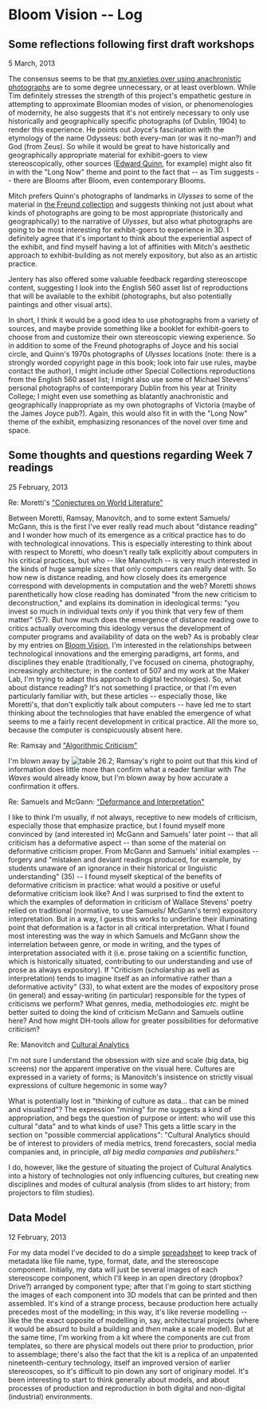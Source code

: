 # Bloom Vision -- Log  

## Some reflections following first draft workshops  

5 March, 2013  

The consensus seems to be that [my anxieties over using anachronistic photographs](https://github.com/uvicmakerlab/LongNowOfUlysses/blob/master/English507/IterationOne/HainIterationOne.md) are to some degree unnecessary, or at least overblown. While Tim definitely stresses the strength of this project's empathetic gesture in attempting to approximate Bloomian modes of vision, or phenomenologies of modernity, he also suggests that it's not entirely necessary to only use historically and geographically specific photographs (of Dublin, 1904) to render this experience. He points out Joyce's fascination with the etymology of the name Odysseus: both every-man (or was it no-man?) and God (from Zeus). So while it would be great to have historically and geographically appropriate material for exhibit-goers to view stereoscopically, other sources ([Edward Quinn](http://www.amazon.ca/James-Joyces-Dublin-Edward-Quinn/dp/0436395002), for example) might also fit in with the "Long Now" theme and point to the fact that -- as Tim suggests -- there are Blooms after Bloom, even contemporary Blooms.   

Mitch prefers Quinn's photographs of landmarks in *Ulysses* to some of the material in [the Freund collection](http://contentdm.library.uvic.ca/cdm/search/collection/collection10) and suggests thinking not just about what kinds of photographs are going to be most appropriate (historically and geographically) to the narrative of *Ulysses*, but also what photographs are going to be most interesting for exhibit-goers to experience in 3D. I definitely agree that it's important to think about the experiential aspect of the exhibit, and find myself having a lot of affinities with Mitch's aesthetic approach to exhibit-building as not merely expository, but also as an artistic practice.  

Jentery has also offered some valuable feedback regarding stereoscope content, suggesting I look into the English 560 asset list of reproductions that will be available to the exhibit (photographs, but also potentially paintings and other visual arts).   

In short, I think it would be a good idea to use photographs from a variety of sources, and maybe provide something like a booklet for exhibit-goers to choose from and customize their own stereoscopic viewing experience. So in addition to some of the Freund photographs of Joyce and his social circle, and Quinn's 1970s photographs of *Ulysses* locations (note: there is a strongly worded copyright page in this book; look into fair use rules, maybe contact the author), I might include other Special Collections reproductions from the English 560 asset list; I might also use some of Michael Stevens' personal photographs of contemporary Dublin from his year at Trinity College; I might even use something as blatantly anachronistic and geographically inappropriate as my own photographs of Victoria (maybe of the James Joyce pub?). Again, this would also fit in with the "Long Now" theme of the exhibit, emphasizing resonances of the novel over time and space.  



## Some thoughts and questions regarding Week 7 readings  

25 February, 2013  

Re: Moretti's ["Conjectures on World Literature"](http://newleftreview.org/II/1/franco-moretti-conjectures-on-world-literature)  

Between Moretti, Ramsay, Manovitch, and to some extent Samuels/ McGann, this is the first I've ever really read much about "distance reading" and I wonder how much of its emergence as a critical practice has to do with technological innovations. 
This is especially interesting to think about with respect to Moretti, who doesn't really talk explicitly about computers in his critical practices, but who -- like Manovitch -- is very much interested in the kinds of huge sample sizes that only computers can really deal with.
So how new is distance reading, and how closely does its emergence correspond with developments in computation and the web? Moretti shows parenthetically how close reading has dominated "from the new criticism to deconstruction," and explains its domination in ideological terms: "you invest so much in individual texts *only* if you think that very few of them matter" (57). But how much does the emergence of distance reading owe to critics actually overcoming this ideology versus the development of computer programs and availability of data on the web?
As is probably clear by my entries on [Bloom Vision](https://github.com/uvicmakerlab/LongNowOfUlysses/blob/master/English507/NeedsAssessment/HainNeeds.md), I'm interested in the relationships between technological innovations and the emerging paradigms, art forms, and disciplines they enable (traditionally, I've focused on cinema, photography, increasingly architecture; in the context of 507 and my work at the Maker Lab, I'm trying to adapt this approach to digital technologies). So, what about distance reading? 
It's not something I practice, or that I'm even particularly familiar with, but these articles -- especially those, like Moretti's, that don't explicitly talk about computers -- have led me to start thinking about the technologies that have enabled the emergence of what seems to me a fairly recent development in critical practice. 
All the more so, because the computer is conspicuously absent here.  

Re: Ramsay and ["Algorithmic Criticism"](http://nora.lis.uiuc.edu:3030/companion/view?docId=blackwell/9781405148641/9781405148641.xml&doc.view=print&chunk.id=ss1-6-7&toc.depth=1&toc.id=0)  

I'm blown away by ![table 26.2](https://www.dropbox.com/s/xy77o9n5czztg1v/Table%2026.2.png); Ramsay's right to point out that this kind of information does little more than confirm what a reader familiar with *The Waves* would already know, but I'm blown away by how accurate a confirmation it offers.


Re: Samuels and McGann: ["Deformance and Interpretation"](http://muse.jhu.edu/login?auth=0&type=summary&url=/journals/new_literary_history/v030/30.1mcgann.html)
  
I like to think I'm usually, if not always, receptive to new models of criticism, especially those that emphasize practice, but I found myself more convinced by (and interested in) McGann and Samuels' later point -- that all criticism has a deformative aspect -- than some of the material on deformative criticism proper.
From McGann and Samuels' initial examples -- forgery and  "mistaken and deviant readings produced, for example, by students unaware of an ignorance in their historical or linguistic understanding" (35) -- I found myself skeptical of the benefits of deformative criticism in practice: what would a positive or useful deformative criticism look like?
And I was surprised to find the extent to which the examples of deformation in criticism of Wallace Stevens' poetry relied on traditional (normative, to use Samuels/ McGann's term) expository interpretation. But in a way, I guess this works to underline their illuminating point that deformation is a factor in all critical interpretation.
What I found most interesting was the way in which Samuels and McGann show the interrelation between genre, or mode in writing, and the types of interpretation associated with it (i.e. prose taking on a scientific function, which is historically situated, contributing to our understanding and use of prose as always expository). If "Criticism (scholarship as well as interpretation) tends to imagine itself as an informative rather than a deformative activity" (33), to what extent are the modes of expository prose (in general) and essay-writing (in particular) responsible for the types of criticisms we perform?
What genres, media, methodologies *etc.* might be better suited to doing the kind of criticism McGann and Samuels outline here? And how might DH-tools allow for greater possibilities for deformative criticism?

Re: Manovitch and [Cultural Analytics](http://www.manovich.net/cultural_analytics.pdf)  

I'm not sure I understand the obsession with size and scale (big data, big screens) nor the apparent imperative on the visual here. Cultures are expressed in a variety of forms; is Manovitch's insistence on strictly visual expressions of culture hegemonic in some way?   

What is potentially lost in "thinking of culture as data... that can be mined and visualized"? The expression "mining" for me suggests a kind of appropriation, and begs the question of purpose or intent: who will use this cultural "data" and to what kinds of use? This gets a little scary in the section on "possible commercial applications": "Cultural Analytics should be of interest to providers of media metrics, trend forecasters, social media companies and, in principle, *all big media companies and publishers*."     

I do, however, like the gesture of situating the project of Cultural Analytics into a history of technologies not only influencing cultures, but creating new disciplines and modes of cultural analysis (from slides to art history; from projectors to film studies). 

## Data Model

12 February, 2013

For my data model I've decided to do a simple [spreadsheet](https://docs.google.com/spreadsheet/ccc?key=0Ald25Z0nufmWdHUyVUdYVWIzY2VWZUJpdklrT1dFRWc#gid=0) to keep track of metadata like file name, type, format, date, and the stereoscope component. 
Initially, my data will just be several images of each stereoscope component, which I'll keep in an open directory (dropbox? Drive?) arranged by component type; after that I'm going to start sticthing the images of each component into 3D models that can be printed and then assembled.
It's kind of a strange process, because production here actually precedes most of the modelling; in this way, it's like reverse modelling -- like the the exact opposite of modelling in, say, architectural projects (where it would be absurd to build a building and *then* make a scale model).
But at the same time, I'm working from a kit where the components are cut from templates, so there are physical models out there prior to production, prior to assemblage; there's also the fact that the kit is a replica of an unpatented nineteenth-century technology, itself an improved version of earlier stereoscopes, so it's difficult to pin down any sort of originary model.
It's been interesting to start to think generally about models, and about processes of production and reproduction in both digital and non-digital (industrial) environments.
